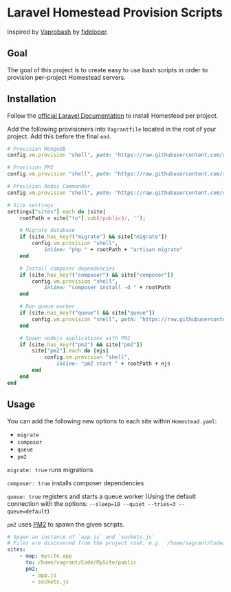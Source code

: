 # Laravel Homestead Provision Scripts

Inspired by [Vaprobash](https://github.com/fideloper/Vaprobash) by [fideloper](https://github.com/fideloper).

## Goal

The goal of this project is to create easy to use bash scripts in order to provision per-project Homestead servers.

## Installation

Follow the [official Laravel Documentation](http://laravel.com/docs/master/homestead#per-project-installation) to install Homestead per project.

Add the following provisioners into `Vagrantfile` located in the root of your project. Add this before the final `end`.

```ruby
# Provision MongoDB
config.vm.provision "shell", path: "https://raw.githubusercontent.com/steveneaston/homestead-provision/master/scripts/mongodb.sh", args: ["true", "3.0"]

# Provision PM2
config.vm.provision "shell", path: "https://raw.githubusercontent.com/steveneaston/homestead-provision/master/scripts/pm2.sh"

# Provision Redis Commander
config.vm.provision "shell", path: "https://raw.githubusercontent.com/steveneaston/homestead-provision/master/scripts/redis-commander.sh"

# Site settings
settings["sites"].each do |site|
    rootPath = site["to"].sub(/public$/, '');

    # Migrate database
    if (site.has_key?("migrate") && site["migrate"])
        config.vm.provision "shell",
            inline: "php " + rootPath + "artisan migrate"
    end

    # Install composer dependencies
    if (site.has_key?("composer") && site["composer"])
        config.vm.provision "shell",
            inline: "composer install -d " + rootPath
    end

    # Run queue worker
    if (site.has_key?("queue") && site["queue"])
        config.vm.provision "shell", path: "https://raw.githubusercontent.com/steveneaston/homestead-provision/master/scripts/queue-worker.sh", args: [rootPath, site["map"]]
    end

    # Spawn nodejs applications with PM2
    if (site.has_key?("pm2") && site["pm2"])
        site["pm2"].each do |njs|
            config.vm.provision "shell",
                inline: "pm2 start " + rootPath + njs
        end
    end
end
```

## Usage

You can add the following new options to each site within `Homestead.yaml`:

* `migrate`
* `composer`
* `queue`
* `pm2`

`migrate: true` runs migrations

`composer: true` installs composer dependencies

`queue: true` registers and starts a queue worker (Using the default connection with the options: `--sleep=10 --quiet --tries=3 --queue=default`)

`pm2` uses [PM2](https://github.com/Unitech/pm2) to spawn the given scripts.

```yaml
# Spawn an instance of `app.js` and `sockets.js`
# Files are discovered from the project root, e.g. `/home/vagrant/Code/MySite/`
sites:
    - map: mysite.app
      to: /home/vagrant/Code/MySite/public
      pm2:
        - app.js
        - sockets.js
```
